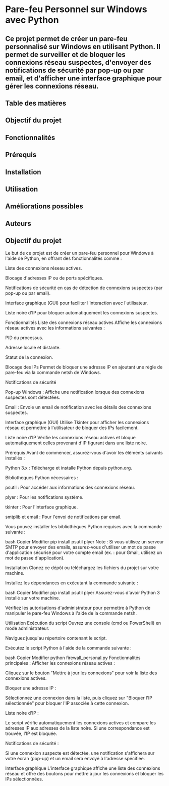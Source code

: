 # Pare-feu Personnel sur Windows avec Python
## Ce projet permet de créer un pare-feu personnalisé sur Windows en utilisant Python. Il permet de surveiller et de bloquer les connexions réseau suspectes, d'envoyer des notifications de sécurité par pop-up ou par email, et d'afficher une interface graphique pour gérer les connexions réseau.

## Table des matières
## Objectif du projet

## Fonctionnalités

## Prérequis

## Installation

## Utilisation

## Améliorations possibles

## Auteurs

## Objectif du projet
Le but de ce projet est de créer un pare-feu personnel pour Windows à l'aide de Python, en offrant des fonctionnalités comme :

Liste des connexions réseau actives.

Blocage d'adresses IP ou de ports spécifiques.

Notifications de sécurité en cas de détection de connexions suspectes (par pop-up ou par email).

Interface graphique (GUI) pour faciliter l'interaction avec l'utilisateur.

Liste noire d'IP pour bloquer automatiquement les connexions suspectes.

Fonctionnalités
Liste des connexions réseau actives
Affiche les connexions réseau actives avec les informations suivantes :

PID du processus.

Adresse locale et distante.

Statut de la connexion.

Blocage des IPs
Permet de bloquer une adresse IP en ajoutant une règle de pare-feu via la commande netsh de Windows.

Notifications de sécurité

Pop-up Windows : Affiche une notification lorsque des connexions suspectes sont détectées.

Email : Envoie un email de notification avec les détails des connexions suspectes.

Interface graphique (GUI)
Utilise Tkinter pour afficher les connexions réseau et permettre à l'utilisateur de bloquer des IPs facilement.

Liste noire d'IP
Vérifie les connexions réseau actives et bloque automatiquement celles provenant d'IP figurant dans une liste noire.

Prérequis
Avant de commencer, assurez-vous d'avoir les éléments suivants installés :

Python 3.x : Télécharge et installe Python depuis python.org.

Bibliothèques Python nécessaires :

psutil : Pour accéder aux informations des connexions réseau.

plyer : Pour les notifications système.

tkinter : Pour l'interface graphique.

smtplib et email : Pour l'envoi de notifications par email.

Vous pouvez installer les bibliothèques Python requises avec la commande suivante :

bash
Copier
Modifier
pip install psutil plyer
Note : Si vous utilisez un serveur SMTP pour envoyer des emails, assurez-vous d'utiliser un mot de passe d'application sécurisé pour votre compte email (ex. : pour Gmail, utilisez un mot de passe d'application).

Installation
Clonez ce dépôt ou téléchargez les fichiers du projet sur votre machine.

Installez les dépendances en exécutant la commande suivante :

bash
Copier
Modifier
pip install psutil plyer
Assurez-vous d'avoir Python 3 installé sur votre machine.

Vérifiez les autorisations d'administrateur pour permettre à Python de manipuler le pare-feu Windows à l'aide de la commande netsh.

Utilisation
Exécution du script
Ouvrez une console (cmd ou PowerShell) en mode administrateur.

Naviguez jusqu'au répertoire contenant le script.

Exécutez le script Python à l'aide de la commande suivante :

bash
Copier
Modifier
python firewall_personal.py
Fonctionnalités principales :
Afficher les connexions réseau actives :

Cliquez sur le bouton "Mettre à jour les connexions" pour voir la liste des connexions actives.

Bloquer une adresse IP :

Sélectionnez une connexion dans la liste, puis cliquez sur "Bloquer l'IP sélectionnée" pour bloquer l'IP associée à cette connexion.

Liste noire d'IP :

Le script vérifie automatiquement les connexions actives et compare les adresses IP aux adresses de la liste noire. Si une correspondance est trouvée, l'IP est bloquée.

Notifications de sécurité :

Si une connexion suspecte est détectée, une notification s'affichera sur votre écran (pop-up) et un email sera envoyé à l'adresse spécifiée.

Interface graphique
L'interface graphique affiche une liste des connexions réseau et offre des boutons pour mettre à jour les connexions et bloquer les IPs sélectionnées.